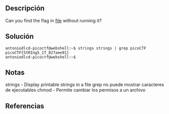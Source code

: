 ## Descripción
Can you find the flag in [file](https://jupiter.challenges.picoctf.org/static/5bd86036f013ac3b9c958499adf3e2e2/strings) without running it?
## Solución
```
antoniodlcd-picoctf@webshell:~$ strings strings | grep picoCTF
picoCTF{5tRIng5_1T_827aee91}
antoniodlcd-picoctf@webshell:~$ 
```
## Notas
strings -  Display printable strings in a file
grep no puede mostrar caracteres de ejecutables
chmod - Permite cambiar los permisos a un archivo
## Referencias
